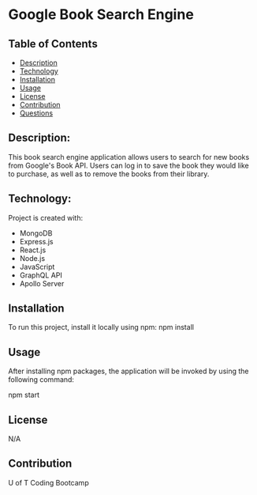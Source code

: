 # Google Book Search Engine

## Table of Contents

- [Description](#description)
- [Technology](#Technology)
- [Installation](#installation)
- [Usage](#usage)
- [License](#license)
- [Contribution](#contribution)
- [Questions](#questions)

## Description:

This book search engine application allows users to search for new books from Google's Book API. Users can log in to save the book they would like to purchase, as well as to remove the books from their library.

## Technology:

Project is created with:

- MongoDB
- Express.js
- React.js
- Node.js
- JavaScript
- GraphQL API
- Apollo Server

## Installation

To run this project, install it locally using npm:
npm install

## Usage

After installing npm packages, the application will be invoked by using the following command:

npm start


## License
N/A

## Contribution

U of T Coding Bootcamp

